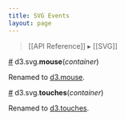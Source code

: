 ```yaml
---
title: SVG Events
layout: page
---
```


> [[API Reference]] ▸ [[SVG]]

<a name="mouse" href="SVG-Events#mouse">#</a> d3.svg.<b>mouse</b>(<i>container</i>)

Renamed to [d3.mouse](Selections#d3_mouse).

<a name="touches" href="SVG-Events#touches">#</a> d3.svg.<b>touches</b>(<i>container</i>)

Renamed to [d3.touches](Selections#d3_touches).

